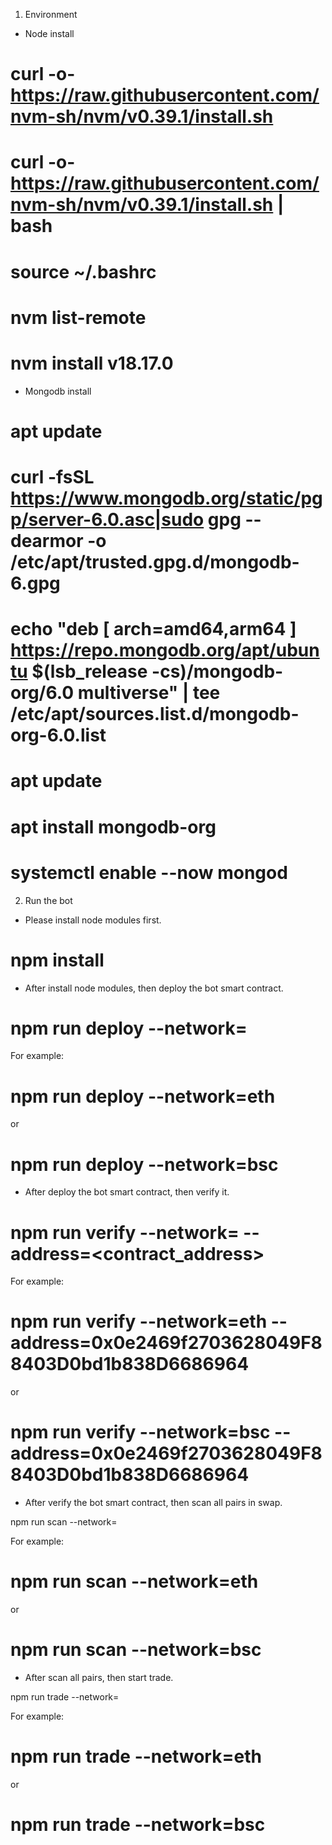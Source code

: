 1. Environment

- Node install

# curl -o- https://raw.githubusercontent.com/nvm-sh/nvm/v0.39.1/install.sh
# curl -o- https://raw.githubusercontent.com/nvm-sh/nvm/v0.39.1/install.sh | bash
# source ~/.bashrc
# nvm list-remote
# nvm install v18.17.0

- Mongodb install

# apt update
# curl -fsSL https://www.mongodb.org/static/pgp/server-6.0.asc|sudo gpg --dearmor -o /etc/apt/trusted.gpg.d/mongodb-6.gpg
# echo "deb [ arch=amd64,arm64 ] https://repo.mongodb.org/apt/ubuntu $(lsb_release -cs)/mongodb-org/6.0 multiverse" | tee /etc/apt/sources.list.d/mongodb-org-6.0.list
# apt update
# apt install mongodb-org
# systemctl enable --now mongod


2. Run the bot

- Please install node modules first.

# npm install

- After install node modules, then deploy the bot smart contract.

# npm run deploy --network=<network>

For example:
# npm run deploy --network=eth
or
# npm run deploy --network=bsc

- After deploy the bot smart contract, then verify it.

# npm run verify --network=<network> --address=<contract_address>

For example:
# npm run verify --network=eth --address=0x0e2469f2703628049F88403D0bd1b838D6686964
or
# npm run verify --network=bsc --address=0x0e2469f2703628049F88403D0bd1b838D6686964

- After verify the bot smart contract, then scan all pairs in swap.

npm run scan --network=<network>

For example:
# npm run scan --network=eth
or
# npm run scan --network=bsc

- After scan all pairs, then start trade.

npm run trade --network=<network>

For example:
# npm run trade --network=eth
or
# npm run trade --network=bsc
